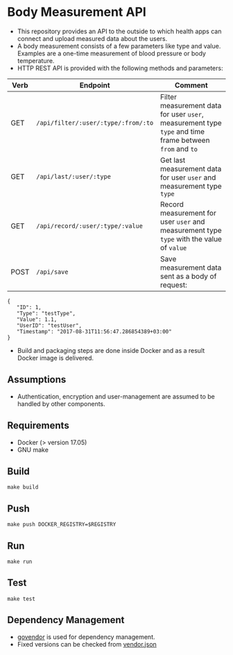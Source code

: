# Body Measurement API

* This repository provides an API to the outside to which health apps can connect and upload measured data about the users. 
* A body measurement consists of a few parameters like type and value. Examples are a one-time measurement of blood pressure or body temperature.
* HTTP REST API is provided with the following methods and parameters:

| Verb 	| Endpoint                               	| Comment                                                                                                    	|
|------	|----------------------------------------	|------------------------------------------------------------------------------------------------------------	|
| GET  	| `/api/filter/:user/:type/:from/:to` 	| Filter measurement data for user `user`, measurement type `type` and time frame between `from` and `to` 	|
| GET  	| `/api/last/:user/:type`             	| Get last measurement data for user `user` and measurement type `type`                                   	|
| GET  	| `/api/record/:user/:type/:value`    	| Record measurement for user `user` and measurement type `type` with the value of  `value`               	|
| POST 	| `/api/save`                            	| Save measurement data sent as a body of request:                                                           	|

```
{  
   "ID": 1,
   "Type": "testType",
   "Value": 1.1,
   "UserID": "testUser",
   "Timestamp": "2017-08-31T11:56:47.286854389+03:00"
}
```

* Build and packaging steps are done inside Docker and as a result Docker image is delivered.

## Assumptions
* Authentication, encryption and user-management are assumed to be handled by other components.

## Requirements
* Docker (> version 17.05)
* GNU make

## Build
```
make build
```

## Push
```
make push DOCKER_REGISTRY=$REGISTRY
```

## Run
```
make run
```

## Test
```
make test
```

## Dependency Management
* [govendor](https://github.com/kardianos/govendor) is used for dependency management.
* Fixed versions can be checked from [vendor.json](vendor/vendor.json)